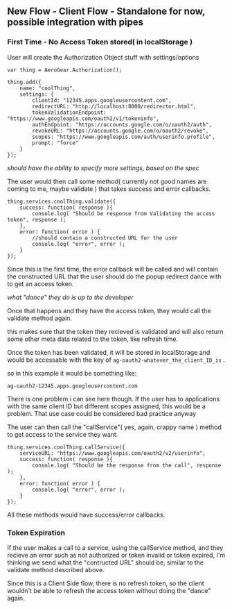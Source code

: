 ## New Flow - Client Flow - Standalone for now,  possible integration with pipes

### First Time - No Access Token stored( in localStorage )

User will create the Authorization Object stuff with settings/options

    var thing = AeroGear.Authorization();

    thing.add({
        name: "coolThing",
        settings: {
            clientId: "12345.apps.googleusercontent.com",
            redirectURL: "http://localhost:8000/redirector.html",
            tokenValidationEndpoint: "https://www.googleapis.com/oauth2/v1/tokeninfo",
            authEndpoint: "https://accounts.google.com/o/oauth2/auth",
            revokeURL: "https://accounts.google.com/o/oauth2/revoke",
            scopes: "https://www.googleapis.com/auth/userinfo.profile",
            prompt: "force"
        }
    });

_should have the ability to specify more settings, based on the spec_

The user would then call some method( currently not good names are coming to me, maybe validate ) that takes success and error
callbacks.

    thing.services.coolThing.validate({
        success: function( response ){
            console.log( "Should be response from Validating the access token", response );
        },
        error: function( error ) {
            //should contain a constructed URL for the user
            console.log( "error", error );
        }
    });

Since this is the first time,  the error callback will be called and will contain the constructed URL that
the user should do the popup redirect dance with to get an access token.

_what "dance" they do is up to the developer_

Once that happens and they have the access token, they would call the validate method again.

this makes sure that the token they recieved is validated and will also return some other meta data related to the token, like refresh time.

Once the token has been validated, it will be stored in localStorage and would be accessable with the key of `ag-oauth2-whatever_the_client_ID_is` .

so in this example it would be something like:

    ag-oauth2-12345.apps.googleusercontent.com

There is one problem i can see here though.  If the user has to applications with the same client ID but different scopes assigned,  this would be a problem.  That use case could be considered bad practice anyway

The user can then call the "callService"( yes,  again, crappy name ) method to get access to the service they want.

    thing.services.coolThing.callService({
        serviceURL: "https://www.googleapis.com/oauth2/v2/userinfo",
        success: function( response ){
            console.log( "Should be the response from the call", response );
        },
        error: function( error ) {
            console.log( "error", error );
        }
    });

All these methods would have success/error callbacks.

### Token Expiration

If the user makes a call to a service, using the callService method, and they recieve an error such as not authorized or token invalid or token expired, I'm thinking we send what the "contructed URL" should be, similar to the validate method described above.

Since this is a Client Side flow,  there is no refresh token, so the client wouldn't be able to refresh the access token without doing the "dance" again.







